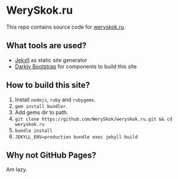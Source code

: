 # WerySkok.ru
This repo contains source code for [weryskok.ru](https://weryskok.ru).

## What tools are used?
* [Jekyll](https://jekyllrb.com/) as static site generator
* [Darkly Bootstrap](https://bootswatch.com/darkly/) for components to build this site

## How to build this site?
1. Install ``nodejs``, ``ruby`` and ``rubygems``.
1. ``gem install bundler``.
1. Add gems dir to path.
1. ``git clone https://github.com/WerySkok/weryskok.ru.git && cd weryskok.ru``
1. ``bundle install``
1. ``JEKYLL_ENV=production bundle exec jekyll build``

## Why not GitHub Pages?
Am lazy.
